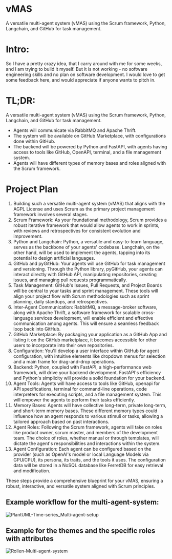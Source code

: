 # vMAS
A versatile multi-agent system (vMAS) using the Scrum framework, Python, Langchain, and GitHub for task management.

# Intro: 
So I have a pretty crazy idea, that I carry around with me for some weeks, and I am trying to build it myself. But it is not working - no software engineering skills and no plan on software development.
I would love to get some feedback here, and would appreciate if anyone wants to pitch in.

# TL;DR:
A versatile multi-agent system (vMAS) using the Scrum framework, Python, Langchain, and GitHub for task management. 
- Agents will communicate via RabbitMQ and Apache Thrift. 
- The system will be available on GitHub Marketplace, with configurations done within GitHub. 
- The backend will be powered by Python and FastAPI, with agents having access to tools like GitHub, OpenAPI, terminal, and a file management system. 
- Agents will have different types of memory bases and roles aligned with the Scrum framework.

# Project Plan
1.  Building such a versatile multi-agent system (vMAS) that aligns with the AGPL License and uses Scrum as the primary project management framework involves several stages.
2.  Scrum Framework: As your foundational methodology, Scrum provides a robust iterative framework that would allow agents to work in sprints, with reviews and retrospectives for consistent evolution and improvement.
3.  Python and Langchain: Python, a versatile and easy-to-learn language, serves as the backbone of your agents' codebase. Langchain, on the other hand, will be used to implement the agents, tapping into its potential to design artificial languages.
4.  GitHub and pyGitHub: Your agents will use GitHub for task management and versioning. Through the Python library, pyGitHub, your agents can interact directly with GitHub API, manipulating repositories, creating issues, and managing pull requests programmatically.
5.  Task Management: GitHub's Issues, Pull Requests, and Project Boards will be central to your tasks and sprint management. These tools will align your project flow with Scrum methodologies such as sprint planning, daily standups, and retrospectives.
6.  Inter-Agent Communication: RabbitMQ, a message-broker software, along with Apache Thrift, a software framework for scalable cross-language services development, will enable efficient and effective communication among agents. This will ensure a seamless feedback loop back into GitHub.
7.  GitHub Marketplace: By packaging your application as a GitHub App and listing it on the GitHub marketplace, it becomes accessible for other users to incorporate into their own repositories.
8.  Configuration: You'll develop a user interface within GitHub for agent configuration, with intuitive elements like dropdown menus for selection and a main frame for drag-and-drop operations.
9.  Backend: Python, coupled with FastAPI, a high-performance web framework, will drive your backend development. FastAPI's efficiency and Python's simplicity will provide a solid foundation for your backend.
10.  Agent Tools: Agents will have access to tools like GitHub, openapi for API specifications, terminal for command-line operations, code interpreters for executing scripts, and a file management system. This will empower the agents to perform their tasks efficiently.
11.  Memory Bases: Agents will have collective long-term, private long-term, and short-term memory bases. These different memory types could influence how an agent responds to various stimuli or tasks, allowing a tailored approach based on past interactions.
12.  Agent Roles: Following the Scrum framework, agents will take on roles like product owner, scrum master, and members of the development team. The choice of roles, whether manual or through templates, will dictate the agent's responsibilities and interactions within the system.
13.  Agent Configuration: Each agent can be configured based on the provider (such as OpenAI's model or local Language Models via GPU/CPU), its persona, its traits, and the tools it uses. The configuration data will be stored in a NoSQL database like FerretDB for easy retrieval and modification.


These steps provide a comprehensive blueprint for your vMAS, ensuring a robust, interactive, and versatile system aligned with Scrum principles.

## Example workflow for the multi-agent-system:
![PlantUML-Time-series_Multi-agent-setup](https://github.com/multi-AgentSystem/vMAS/assets/134055815/4d099aae-9efb-4cb5-83f6-f7672137956f)

## Example for the themes and the specific roles with attributes
![Rollen-Multi-agent-system](https://github.com/multi-AgentSystem/vMAS/assets/134055815/7d5a334d-9440-42bf-9c37-67d9e40326d0)
